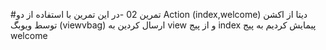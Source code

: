 #تمرین 02
-در این تمرین با استفاده از دو Action (index,welcome) دیتا از اکشن توسط ویوبگ (viewvbag) ارسال کردین به view و از پیج index پیمایش کردیم به پیج welcome
